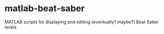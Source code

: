 # matlab-beat-saber
MATLAB scripts for displaying and editing (eventually? maybe?) Beat Saber levels
